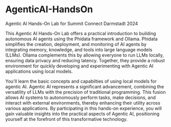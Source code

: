 # AgenticAI-HandsOn
Agentic AI Hands-On Lab for Summit Connect Darmstadt 2024

This Agentic AI Hands-On Lab offers a practical introduction to building autonomous AI agents using the Phidata framework and Ollama. Phidata simplifies the creation, deployment, and monitoring of AI agents by integrating memory, knowledge, and tools into large language models (LLMs). Ollama complements this by allowing everyone to run LLMs locally, ensuring data privacy and reducing latency. Together, they provide a robust environment for quickly developing and experimenting with Agentic AI applications using local models.

You'll learn the basic concepts and capabilties of using local models for agentic AI.
Agentic AI represents a significant advancement, combining the versatility of LLMs with the precision of traditional programming. This fusion allows AI systems to autonomously perform tasks, make decisions, and interact with external environments, thereby enhancing their utility across various applications. By participating in this hands-on experience, you will gain valuable insights into the practical aspects of Agentic AI, positioning yourself at the forefront of this transformative technology.
